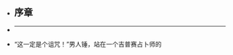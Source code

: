 - ## 序章
-
  -------------------------------------------------------------------------------------------------
- “这一定是个诅咒！”男人锤，站在一个吉普赛占卜师的